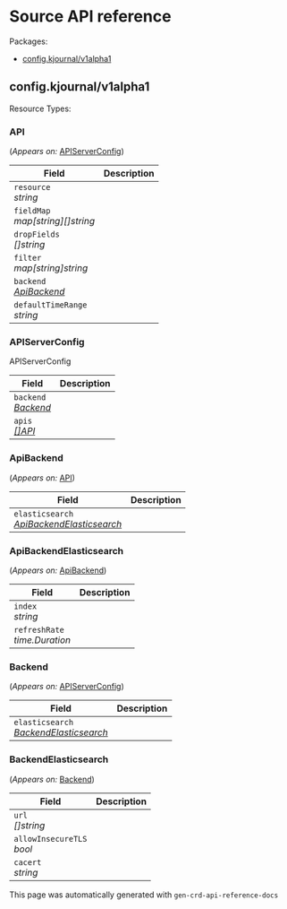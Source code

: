 <h1>Source API reference</h1>
<p>Packages:</p>
<ul class="simple">
<li>
<a href="#config.kjournal%2fv1alpha1">config.kjournal/v1alpha1</a>
</li>
</ul>
<h2 id="config.kjournal/v1alpha1">config.kjournal/v1alpha1</h2>
Resource Types:
<ul class="simple"></ul>
<h3 id="config.kjournal/v1alpha1.API">API
</h3>
<p>
(<em>Appears on:</em>
<a href="#config.kjournal/v1alpha1.APIServerConfig">APIServerConfig</a>)
</p>
<div class="md-typeset__scrollwrap">
<div class="md-typeset__table">
<table>
<thead>
<tr>
<th>Field</th>
<th>Description</th>
</tr>
</thead>
<tbody>
<tr>
<td>
<code>resource</code><br>
<em>
string
</em>
</td>
<td>
</td>
</tr>
<tr>
<td>
<code>fieldMap</code><br>
<em>
map[string][]string
</em>
</td>
<td>
</td>
</tr>
<tr>
<td>
<code>dropFields</code><br>
<em>
[]string
</em>
</td>
<td>
</td>
</tr>
<tr>
<td>
<code>filter</code><br>
<em>
map[string]string
</em>
</td>
<td>
</td>
</tr>
<tr>
<td>
<code>backend</code><br>
<em>
<a href="#config.kjournal/v1alpha1.ApiBackend">
ApiBackend
</a>
</em>
</td>
<td>
</td>
</tr>
<tr>
<td>
<code>defaultTimeRange</code><br>
<em>
string
</em>
</td>
<td>
</td>
</tr>
</tbody>
</table>
</div>
</div>
<h3 id="config.kjournal/v1alpha1.APIServerConfig">APIServerConfig
</h3>
<p>APIServerConfig</p>
<div class="md-typeset__scrollwrap">
<div class="md-typeset__table">
<table>
<thead>
<tr>
<th>Field</th>
<th>Description</th>
</tr>
</thead>
<tbody>
<tr>
<td>
<code>backend</code><br>
<em>
<a href="#config.kjournal/v1alpha1.Backend">
Backend
</a>
</em>
</td>
<td>
</td>
</tr>
<tr>
<td>
<code>apis</code><br>
<em>
<a href="#config.kjournal/v1alpha1.API">
[]API
</a>
</em>
</td>
<td>
</td>
</tr>
</tbody>
</table>
</div>
</div>
<h3 id="config.kjournal/v1alpha1.ApiBackend">ApiBackend
</h3>
<p>
(<em>Appears on:</em>
<a href="#config.kjournal/v1alpha1.API">API</a>)
</p>
<div class="md-typeset__scrollwrap">
<div class="md-typeset__table">
<table>
<thead>
<tr>
<th>Field</th>
<th>Description</th>
</tr>
</thead>
<tbody>
<tr>
<td>
<code>elasticsearch</code><br>
<em>
<a href="#config.kjournal/v1alpha1.ApiBackendElasticsearch">
ApiBackendElasticsearch
</a>
</em>
</td>
<td>
</td>
</tr>
</tbody>
</table>
</div>
</div>
<h3 id="config.kjournal/v1alpha1.ApiBackendElasticsearch">ApiBackendElasticsearch
</h3>
<p>
(<em>Appears on:</em>
<a href="#config.kjournal/v1alpha1.ApiBackend">ApiBackend</a>)
</p>
<div class="md-typeset__scrollwrap">
<div class="md-typeset__table">
<table>
<thead>
<tr>
<th>Field</th>
<th>Description</th>
</tr>
</thead>
<tbody>
<tr>
<td>
<code>index</code><br>
<em>
string
</em>
</td>
<td>
</td>
</tr>
<tr>
<td>
<code>refreshRate</code><br>
<em>
time.Duration
</em>
</td>
<td>
</td>
</tr>
</tbody>
</table>
</div>
</div>
<h3 id="config.kjournal/v1alpha1.Backend">Backend
</h3>
<p>
(<em>Appears on:</em>
<a href="#config.kjournal/v1alpha1.APIServerConfig">APIServerConfig</a>)
</p>
<div class="md-typeset__scrollwrap">
<div class="md-typeset__table">
<table>
<thead>
<tr>
<th>Field</th>
<th>Description</th>
</tr>
</thead>
<tbody>
<tr>
<td>
<code>elasticsearch</code><br>
<em>
<a href="#config.kjournal/v1alpha1.BackendElasticsearch">
BackendElasticsearch
</a>
</em>
</td>
<td>
</td>
</tr>
</tbody>
</table>
</div>
</div>
<h3 id="config.kjournal/v1alpha1.BackendElasticsearch">BackendElasticsearch
</h3>
<p>
(<em>Appears on:</em>
<a href="#config.kjournal/v1alpha1.Backend">Backend</a>)
</p>
<div class="md-typeset__scrollwrap">
<div class="md-typeset__table">
<table>
<thead>
<tr>
<th>Field</th>
<th>Description</th>
</tr>
</thead>
<tbody>
<tr>
<td>
<code>url</code><br>
<em>
[]string
</em>
</td>
<td>
</td>
</tr>
<tr>
<td>
<code>allowInsecureTLS</code><br>
<em>
bool
</em>
</td>
<td>
</td>
</tr>
<tr>
<td>
<code>cacert</code><br>
<em>
string
</em>
</td>
<td>
</td>
</tr>
</tbody>
</table>
</div>
</div>
<div class="admonition note">
<p class="last">This page was automatically generated with <code>gen-crd-api-reference-docs</code></p>
</div>
